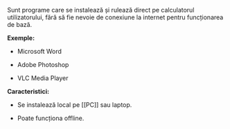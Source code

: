 Sunt programe care se instalează și rulează direct pe calculatorul utilizatorului, fără să fie nevoie de conexiune la internet pentru funcționarea de bază.

**Exemple:**

- Microsoft Word
    
- Adobe Photoshop
    
- VLC Media Player
    

**Caracteristici:**

- Se instalează local pe [[PC]] sau laptop.
    
- Poate funcționa offline.